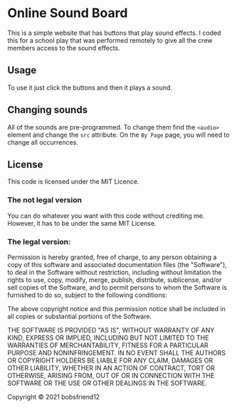 # Online Sound Board

This is a simple website that has buttons that play sound effects. I coded this for a school play that was performed remotely to give all the crew members access to the sound effects.

## Usage

To use it just click the buttons and then it plays a sound.

## Changing sounds

All of the sounds are pre-programmed. To change them find the `<audio>` element and change the `src` attribute. On the `By Page` page, you will need to change all occurrences.

## License

This code is licensed under the MIT Licence.

### The not legal version

You can do whatever you want with this code without crediting me. However, it has to be under the same MIT License.

### The legal version:

Permission is hereby granted, free of charge, to any person obtaining a copy of this software and associated documentation files (the "Software"), to deal in the Software without restriction, including without limitation the rights to use, copy, modify, merge, publish, distribute, sublicense, and/or sell copies of the Software, and to permit persons to whom the Software is furnished to do so, subject to the following conditions:

The above copyright notice and this permission notice shall be included in all copies or substantial portions of the Software.

THE SOFTWARE IS PROVIDED "AS IS", WITHOUT WARRANTY OF ANY KIND, EXPRESS OR IMPLIED, INCLUDING BUT NOT LIMITED TO THE WARRANTIES OF MERCHANTABILITY, FITNESS FOR A PARTICULAR PURPOSE AND NONINFRINGEMENT. IN NO EVENT SHALL THE AUTHORS OR COPYRIGHT HOLDERS BE LIABLE FOR ANY CLAIM, DAMAGES OR OTHER LIABILITY, WHETHER IN AN ACTION OF CONTRACT, TORT OR OTHERWISE, ARISING FROM, OUT OF OR IN CONNECTION WITH THE SOFTWARE OR THE USE OR OTHER DEALINGS IN THE SOFTWARE.

Copyright © 2021 bobsfriend12
